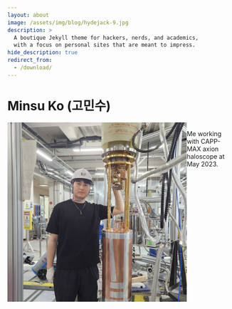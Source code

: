 ```yaml
---
layout: about
image: /assets/img/blog/hydejack-9.jpg
description: >
  A boutique Jekyll theme for hackers, nerds, and academics,
  with a focus on personal sites that are meant to impress.
hide_description: true
redirect_from:
  - /download/
---
```


# Minsu Ko (고민수)

<!--author-->

<p>
  <img src="/assets/img/me_MAX.jpg" style="width:80%; height:auto; float:left;"/>
  <br>
  Me working with CAPP-MAX axion haloscope at May 2023.
</p>
<div style="clear:both;"></div>
